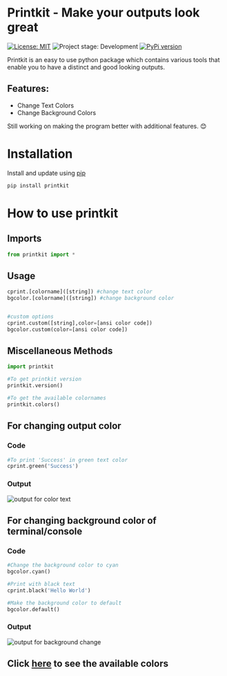 # Printkit - Make your outputs look great #

[![License: MIT](https://img.shields.io/badge/License-MIT-yellow.svg)](https://opensource.org/licenses/MIT)
<img alt="Project stage: Development" src="https://img.shields.io/badge/Project%20Stage-Development-yellowgreen.svg" />
[![PyPi version](https://badgen.net/pypi/v/printkit)](https://pypi.com/project/pip)

Printkit is an easy to use python package which contains various tools that enable you to have a distinct and good looking outputs.

## Features: ##
- Change Text Colors
- Change Background Colors

Still working on making the program better with additional features. :blush:

# Installation #
Install and update using [pip](https://pip.pypa.io/en/stable/installation/)

```bash
pip install printkit
```

# How to use printkit #

##  Imports ##
```python
from printkit import *
```

## Usage ##
```python
cprint.[colorname]([string]) #change text color
bgcolor.[colorname]([string]) #change background color


#custom options
cprint.custom([string],color=[ansi color code])
bgcolor.custom(color=[ansi color code])
```

## Miscellaneous Methods ##
```python
import printkit

#To get printkit version
printkit.version()

#To get the available colornames
printkit.colors()
```

## For changing output color ##
### Code ###
```python
#To print 'Success' in green text color
cprint.green('Success')
```
### Output ###
![output for color text](./docs/out1.PNG)

## For changing background color of terminal/console ##
### Code ### 
```python
#Change the background color to cyan
bgcolor.cyan()

#Print with black text
cprint.black('Hello World')

#Make the background color to default
bgcolor.default()
```

### Output ###
![output for background change](./docs/out2.PNG)

## Click [here](./docs/COLORS.md) to see the available colors